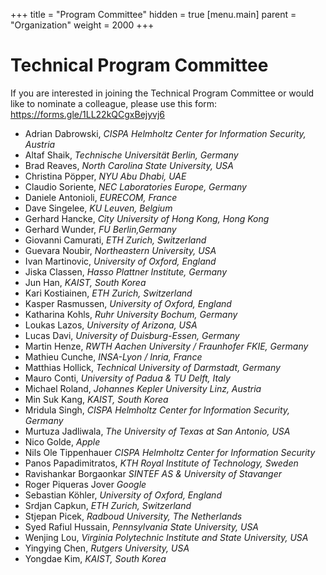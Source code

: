 +++
title = "Program Committee"
hidden = true
[menu.main]
    parent = "Organization"
    weight = 2000
+++

# Technical Program Committee

<!--## TBD -->
If you are interested in joining the Technical Program Committee or would like to nominate a colleague, please use this form: https://forms.gle/1LL22kQCgxBejyvj6



- Adrian Dabrowski,             *CISPA Helmholtz Center for Information Security, Austria*
- Altaf Shaik,                  *Technische Universität Berlin, Germany*
- Brad Reaves,                  *North Carolina State University, USA*
- Christina Pöpper,             *NYU Abu Dhabi, UAE*
- Claudio Soriente,             *NEC Laboratories Europe, Germany*
- Daniele Antonioli,            *EURECOM, France*
- Dave Singelee,                *KU Leuven, Belgium*
- Gerhard Hancke,               *City University of Hong Kong, Hong Kong*
- Gerhard Wunder,               *FU Berlin,Germany*
- Giovanni Camurati,            *ETH Zurich, Switzerland*
- Guevara Noubir,               *Northeastern University, USA*
- Ivan Martinovic,              *University of Oxford, England*
- Jiska Classen,                *Hasso Plattner Institute, Germany*
- Jun Han,                      *KAIST, South Korea*
- Kari Kostiainen,              *ETH Zurich, Switzerland*
- Kasper Rasmussen,             *University of Oxford, England* 
- Katharina Kohls,              *Ruhr University Bochum, Germany*
- Loukas Lazos,                 *University of Arizona, USA*
- Lucas Davi,                   *University of Duisburg-Essen, Germany*
- Martin Henze,                 *RWTH Aachen University / Fraunhofer FKIE, Germany*
- Mathieu Cunche,               *INSA-Lyon / Inria, France*
- Matthias Hollick,             *Technical University of Darmstadt, Germany*
- Mauro Conti,                  *University of Padua & TU Delft, Italy*
- Michael Roland,               *Johannes Kepler University Linz, Austria*
- Min Suk Kang,                 *KAIST, South Korea*
- Mridula Singh,                *CISPA Helmholtz Center for Information Security, Germany*
- Murtuza Jadliwala,            *The University of Texas at San Antonio, USA*
- Nico Golde,                   *Apple*
- Nils Ole Tippenhauer          *CISPA Helmholtz Center for Information Security*
- Panos Papadimitratos,         *KTH Royal Institute of Technology, Sweden*
- Ravishankar Borgaonkar        *SINTEF AS & University of Stavanger*
- Roger Piqueras Jover          *Google*
- Sebastian Köhler,             *University of Oxford, England*
- Srdjan Capkun,                *ETH Zurich, Switzerland*
- Stjepan Picek,                *Radboud University, The Netherlands*
- Syed Rafiul Hussain,          *Pennsylvania State University, USA*
- Wenjing Lou,                  *Virginia Polytechnic Institute and State University, USA*
- Yingying Chen,                *Rutgers University, USA*
- Yongdae Kim,                  *KAIST, South Korea*
